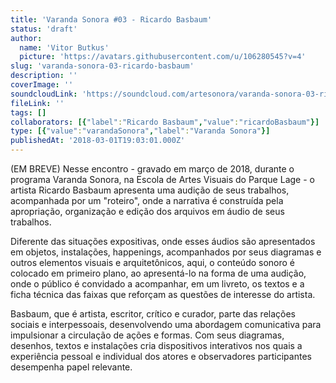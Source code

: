 ```yaml
---
title: 'Varanda Sonora #03 - Ricardo Basbaum'
status: 'draft'
author:
  name: 'Vitor Butkus'
  picture: 'https://avatars.githubusercontent.com/u/106280545?v=4'
slug: 'varanda-sonora-03-ricardo-basbaum'
description: ''
coverImage: ''
soundcloudLink: 'https://soundcloud.com/artesonora/varanda-sonora-03-ricardo'
fileLink: ''
tags: []
collaborators: [{"label":"Ricardo Basbaum","value":"ricardoBasbaum"}]
type: [{"value":"varandaSonora","label":"Varanda Sonora"}]
publishedAt: '2018-03-01T19:03:01.000Z'
---
```


(EM BREVE) Nesse encontro - gravado em março de 2018, durante o programa Varanda Sonora, na Escola de Artes Visuais do Parque Lage - o artista Ricardo Basbaum apresenta uma audição de seus trabalhos, acompanhada por um "roteiro", onde a narrativa é construída pela apropriação, organização e edição dos arquivos em áudio de seus trabalhos.

Diferente das situações expositivas, onde esses áudios são apresentados em objetos, instalações, happenings, acompanhados por seus diagramas e outros elementos visuais e arquitetônicos, aqui, o conteúdo sonoro é colocado em primeiro plano, ao apresentá-lo na forma de uma audição, onde o público é convidado a acompanhar, em um livreto, os textos e a ficha técnica das faixas que reforçam as questões de interesse do artista.

Basbaum, que é artista, escritor, crítico e curador, parte das relações sociais e interpessoais, desenvolvendo uma abordagem comunicativa para impulsionar a circulação de ações e formas. Com seus diagramas, desenhos, textos e instalações cria dispositivos interativos nos quais a experiência pessoal e individual dos atores e observadores participantes desempenha papel relevante.